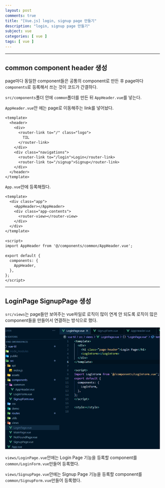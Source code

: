 ```yaml
---
layout: post
comments: true
title: "[Vue.js] login, signup page 만들기"
description: "login, signup page 만들기"
subject: vue
categories: [ vue ]
tags: [ vue ]
---
```


<hr>

## common component header 생성

page마다 동일한 component들은 공통의 component로 만든 후 page마다 `components`로 등록해서 쓰는 것이 코드가 간결하다.

`src/components`폴더 안에 `common`폴더를 만든 뒤 `AppHeader.vue`를 넣는다.

`AppHeader.vue`안 에는 page로 이동해주는 link를 넣어놨다.

```vue
<template>
  <header>
    <div>
      <router-link to="/" class="logo">
        TIL
      </router-link>
    </div>
    <div class="navigations">
      <router-link to="/login">Login</router-link>
      <router-link to="/signup">Signup</router-link>
    </div>
  </header>
</template>
```

`App.vue`안에 등록해줬다.

```vue
<template>
  <div class="app">
    <AppHeader></AppHeader>
    <div class="app-contents">
      <router-view></router-view>
    </div>
  </div>
</template>

<script>
import AppHeader from '@/components/common/AppHeader.vue';

export default {
  components: {
    AppHeader,
  },
};
</script>
```

<hr>

## LoginPage SignupPage 생성
 
`src/views`는 page들만 보여주는 vue파일로 로직이 많이 연계 안 되도록 로직이 많은 component들을 만들어서 연결하는 방식으로 했다.

![vue folder structure](/assets/img/vue/vue-file-structure1.png "vue folder structure")

`views/LoginPage.vue`안에는 Login Page 기능을 등록할 component를 `common/LoginForm.vue`만들어 등록했다.

`views/SignupPage.vue`안에는 Signup Page 기능을 등록할 component를 `common/SignupForm.vue`만들어 등록했다.

